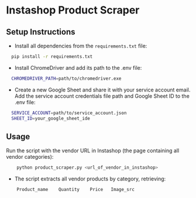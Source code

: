 # Instashop Product Scraper

## Setup Instructions

- Install all dependencies from the `requirements.txt` file:
```bash
  pip install -r requirements.txt
```

- Install ChromeDriver and add its path to the .env file:
```bash
  CHROMEDRIVER_PATH=path/to/chromedriver.exe
```
- Create a new Google Sheet and share it with your service account email.
Add the service account credentials file path and Google Sheet ID to the .env file:
```bash
  SERVICE_ACCOUNT=path/to/service_account.json
  SHEET_ID=your_google_sheet_ide
```

## Usage
Run the script with the vendor URL in Instashop (the page containing all vendor categories):
```bash
    python product_scraper.py <url_of_vendor_in_instashop>
```

- The script extracts all vendor products by category, retrieving:
```bash
    Product_name    Quantity    Price   Image_src
```
